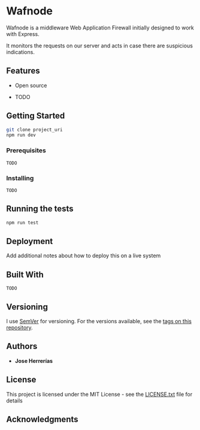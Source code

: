# Wafnode

Wafnode is a middleware Web Application Firewall initially designed to work with Express.

It monitors the requests on our server and acts in case there are suspicious indications.


## Features

* Open source

* TODO



## Getting Started

``` bash
git clone project_uri
npm run dev
```

### Prerequisites


```
TODO
```

### Installing


```
TODO
```

 

## Running the tests




``` bash
npm run test
```

 

 

## Deployment

Add additional notes about how to deploy this on a live system

## Built With

```
TODO
```


## Versioning

I use [SemVer](http://semver.org/) for versioning. For the versions available, see the [tags on this repository](https://github.com/your/project/tags). 

## Authors

* **Jose Herrerías**


## License

This project is licensed under the MIT License - see the [LICENSE.txt](LICENSE.txt) file for details

## Acknowledgments
